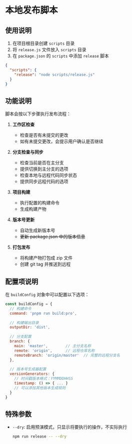 # 本地发布脚本

## 使用说明

1. 在项目根目录创建 `scripts` 目录
2. 将 `release.js` 文件放入 `scripts` 目录
3. 在 `package.json` 的 `scripts` 中添加 `release` 脚本

```json
{
  "scripts": {
    "release": "node scripts/release.js"
  }
}
```

## 功能说明

脚本会按以下步骤执行发布流程：

1. **工作区检查**
   - 检查是否有未提交的更改
   - 如有未提交更改，会提示用户确认是否继续

2. **分支检查与同步**
   - 检查当前是否在主分支
   - 提供切换到主分支的选项
   - 检查本地与远程代码同步状态
   - 提供同步远程代码的选项

3. **项目构建**
   - 执行配置的构建命令
   - 生成构建产物

4. **版本号更新**
   - 自动生成新版本号
   - ~~更新 package.json 中的版本信息~~

5. **打包发布**
   - 将构建产物打包成 zip 文件
   - 创建 git tag 并推送到远程

## 配置项说明

在 `buildConfig` 对象中可以配置以下选项：

```javascript
const buildConfig = {
  // 构建命令
  command: 'pnpm run build:pro',
  
  // 构建输出目录
  outputDir: 'dist',
  
  // 分支配置
  branch: {
    main: 'master',        // 主分支名称
    remote: 'origin',      // 远程仓库名称
    remoteBranch: 'origin/master'  // 完整的远程分支名
  },
  
  // 版本号生成器配置
  versionGenerators: {
    // 时间戳版本格式：YYMMDDHHSS
    timestamp: () => { ... }
    // 可以添加其他版本生成规则
  }
}
```

## 特殊参数

- `--dry`: 启用预演模式，只显示将要执行的操作，不实际执行
  ```bash
  npm run release -- --dry
  ```
